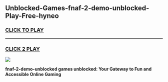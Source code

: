
## Unblocked-Games-fnaf-2-demo-unblocked-Play-Free-hyneo
<h3>
<a href="https://premium76.site?title=fnaf-2-demo-unblocked&ref=19M">CLICK TO PLAY</a></h3>
<hr>

<h3>
<a href="https://premium76.site?title=fnaf-2-demo-unblocked&ref=19M">CLICK 2 PLAY</a>
  
</h3>

<a href="https://premium76.site?title=fnaf-2-demo-unblocked&ref=19M"><img src="https://clearcache.store/games.png"></a>


**fnaf-2-demo-unblocked games unblocked: Your Gateway to Fun and Accessible Online Gaming**
